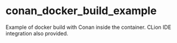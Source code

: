 # conan_docker_build_example
Example of docker build with Conan inside the container. CLion IDE integration also provided.
